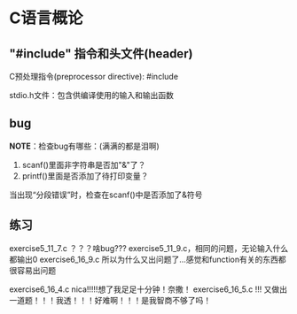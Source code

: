 # C语言概论

## "#include" 指令和头文件(header)

C预处理指令(preprocessor directive): #include

stdio.h文件：包含供编译使用的输入和输出函数

## bug

**NOTE**：检查bug有哪些：(满满的都是泪啊)
1. scanf()里面非字符串是否加"&"了？
2. printf()里面是否添加了待打印变量？

当出现“分段错误”时，检查在scanf()中是否添加了&符号

## 练习

exercise5_11_7.c ？？？啥bug???
exercise5_11_9.c，相同的问题，无论输入什么都输出0
exercise6_16_9.c  所以为什么又出问题了...感觉和function有关的东西都很容易出问题

exercise6_16_4.c nica!!!!!想了我足足十分钟！奈撒！
exercise6_16_5.c !!! 又做出一道题！！！我透！！！好难啊！！！是我智商不够了吗！
